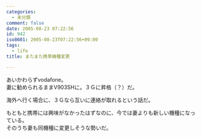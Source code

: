 ```yaml
---
categories:
  - 未分類
comment: false
date: 2005-08-23 07:22:56
id: 942
iso8601: 2005-08-23T07:22:56+09:00
tags:
  - life
title: またまた携帯機種変更

---
```


<div class="entry-body">
  <p>あいかわらずvodafone。<br />
    妻に勧められるままV903SHに。３Ｇに昇格（？）だ。</p>

  <p>海外へ行く場合に、３Ｇなら互いに連絡が取れるという話だ。</p>

  <p>もともと携帯には興味がなかったはずなのに、今では妻よりも新しい機種になっている。<br />
    そのうち妻も同機種に変更しそうな勢いだ。</p>
</div>
